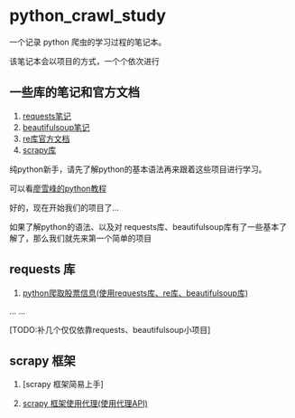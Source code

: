 # python_crawl_study

一个记录 python 爬虫的学习过程的笔记本。

该笔记本会以项目的方式，一个个依次进行

## 一些库的笔记和官方文档

1. [requests笔记](/python_package/request.md)
2. [beautifulsoup笔记](/python_package/BeautifulSoup.md)
3. [re库官方文档](https://docs.python.org/3/library/re.html)
4. [scrapy库](https://docs.scrapy.org/en/latest/)


纯python新手，请先了解python的基本语法再来跟着这些项目进行学习。

可以看[廖雪峰的python教程](https://www.liaoxuefeng.com/wiki/0014316089557264a6b348958f449949df42a6d3a2e542c000)

好的，现在开始我们的项目了...

如果了解python的语法、以及对 requests库、beautifulsoup库有了一些基本了解了，那么我们就先来第一个简单的项目

## requests 库

1. [python爬取股票信息(使用requests库、re库、beautifulsoup库)](/python_project/crawl_socket.md)

... ...

[TODO:补几个仅仅依靠requests、beautifulsoup小项目]

## scrapy 框架

1. [scrapy 框架简易上手]

2. [scrapy 框架使用代理(使用代理API)](/python_project/scrapy_proxy.md)




